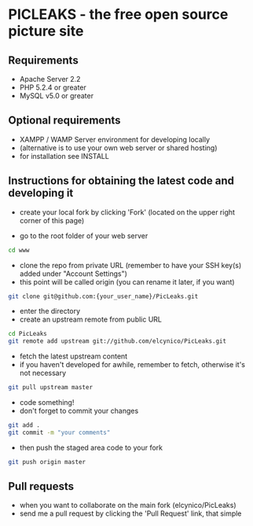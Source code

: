 ﻿# PICLEAKS - the free open source picture site #

## Requirements

* Apache Server 2.2
* PHP 5.2.4 or greater
* MySQL v5.0 or greater

## Optional requirements

* XAMPP / WAMP Server environment for developing locally
* (alternative is to use your own web server or shared hosting)
* for installation see INSTALL

## Instructions for obtaining the latest code and developing it

* create your local fork by clicking 'Fork' (located on the upper right corner of this page)

* go to the root folder of your web server

```bash
cd www
```

* clone the repo from private URL (remember to have your SSH key(s) added under "Account Settings")
* this point will be called origin (you can rename it later, if you want)

```bash
git clone git@github.com:{your_user_name}/PicLeaks.git
```
* enter the directory
* create an upstream remote from public URL

```bash
cd PicLeaks
git remote add upstream git://github.com/elcynico/PicLeaks.git
```

* fetch the latest upstream content
* if you haven't developed for awhile, remember to fetch, otherwise it's not necessary

```bash
git pull upstream master
```

* code something!
* don't forget to commit your changes

```bash
git add .
git commit -m "your comments"
```

* then push the staged area code to your fork

```bash
git push origin master
```

## Pull requests

* when you want to collaborate on the main fork (elcynico/PicLeaks)
* send me a pull request by clicking the 'Pull Request' link, that simple
